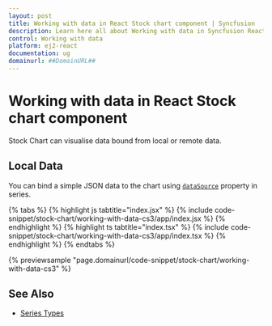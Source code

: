 ```yaml
---
layout: post
title: Working with data in React Stock chart component | Syncfusion
description: Learn here all about Working with data in Syncfusion React Stock chart component of Syncfusion Essential JS 2 and more.
control: Working with data 
platform: ej2-react
documentation: ug
domainurl: ##DomainURL##
---
```

<!-- markdownlint-disable MD036 -->

# Working with data in React Stock chart component

Stock Chart can visualise data bound from local or remote data.

## Local Data

You can bind a simple JSON data to the chart using [`dataSource`](https://ej2.syncfusion.com/react/documentation/api/stock-chart/stockSeriesModel/#datasource) property in series.

{% tabs %}
{% highlight js tabtitle="index.jsx" %}
{% include code-snippet/stock-chart/working-with-data-cs3/app/index.jsx %}
{% endhighlight %}
{% highlight ts tabtitle="index.tsx" %}
{% include code-snippet/stock-chart/working-with-data-cs3/app/index.tsx %}
{% endhighlight %}
{% endtabs %}

 {% previewsample "page.domainurl/code-snippet/stock-chart/working-with-data-cs3" %}

## See Also

* [Series Types](./series-types/)